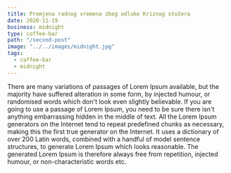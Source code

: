 ```yaml
---
title: Promjena radnog vremena zbog odluke Kriznog stožera
date: 2020-11-19
business: midnight
type: coffee-bar
path: "/second-post"
image: "../../images/midnight.jpg"
tags:
  - caffee-bar
  - midnight
---
```


There are many variations of passages of Lorem Ipsum available, but the majority have suffered alteration in some form, by injected humour, or randomised words which don't look even slightly believable. If you are going to use a passage of Lorem Ipsum, you need to be sure there isn't anything embarrassing hidden in the middle of text. All the Lorem Ipsum generators on the Internet tend to repeat predefined chunks as necessary, making this the first true generator on the Internet. It uses a dictionary of over 200 Latin words, combined with a handful of model sentence structures, to generate Lorem Ipsum which looks reasonable. The generated Lorem Ipsum is therefore always free from repetition, injected humour, or non-characteristic words etc.
